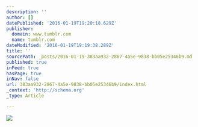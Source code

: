 ```yaml
---
description: ''
author: []
datePublished: '2016-01-19T19:20:18.629Z'
publisher:
  domain: www.tumblr.com
  name: tumblr.com
dateModified: '2016-01-19T19:19:38.289Z'
title: ''
sourcePath: _posts/2016-01-19-383aa932-2867-4a5e-9838-bb05e25346b9.md
published: true
inFeed: true
hasPage: true
inNav: false
url: 383aa932-2867-4a5e-9838-bb05e25346b9/index.html
_context: 'http://schema.org'
_type: Article

---
```

![](https://49.media.tumblr.com/671685ff57d479ca8095a843df72d927/tumblr_my7g1bZv3m1slwrsuo1_400.gif)
